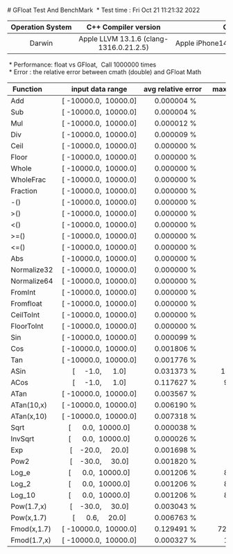 # GFloat Test And BenchMark
 * Test time : Fri Oct 21 11:21:32 2022

|Operation System| C++ Compiler version |CPU  | Base Frequency  |
|:--:|:--:|:--:|:--:|
|Darwin|Apple LLVM 13.1.6 (clang-1316.0.21.2.5)|Apple iPhone14,3 Arch : ARM64_E|0.024 GHz or  0.024 GHz |
 * Performance: float vs GFloat,  Call 1000000 times
 * Error : the relative error between cmath (double) and GFloat Math 

| Function | input data range |avg relative error | max relative error | max abs error | float vs GFloat | float / GFloat |
|:--|:--:|:--:|:--:|:--:|:--:|:--:|
|Add         |[ -10000.0,  10000.0]|  0.000004 %|      0.000024 %|      0.003906| 0.46 vs  4.76  (ms)|0.10 |
|Sub         |[ -10000.0,  10000.0]|  0.000004 %|      0.000024 %|      0.003906| 0.51 vs  4.88  (ms)|0.11 |
|Mul         |[ -10000.0,  10000.0]|  0.000012 %|      0.000048 %|     32.000000| 0.48 vs  0.78  (ms)|0.62 |
|Div         |[ -10000.0,  10000.0]|  0.000009 %|      0.000024 %|      0.031250| 0.52 vs  1.41  (ms)|0.37 |
|Ceil        |[ -10000.0,  10000.0]|  0.000000 %|      0.000000 %|      0.000000| 0.27 vs  1.50  (ms)|0.18 |
|Floor       |[ -10000.0,  10000.0]|  0.000000 %|      0.000000 %|      0.000000| 0.27 vs  0.72  (ms)|0.37 |
|Whole       |[ -10000.0,  10000.0]|  0.000000 %|      0.000000 %|      0.000000| 0.31 vs  1.45  (ms)|0.22 |
|WholeFrac   |[ -10000.0,  10000.0]|  0.000000 %|      0.000000 %|      0.000000| 0.27 vs  5.50  (ms)|0.05 |
|Fraction    |[ -10000.0,  10000.0]|  0.000000 %|      0.000000 %|      0.000000| 0.29 vs  3.33  (ms)|0.09 |
|-()         |[ -10000.0,  10000.0]|  0.000000 %|      0.000000 %|      0.000000| 0.29 vs  0.51  (ms)|0.57 |
|>()         |[ -10000.0,  10000.0]|  0.000000 %|      0.000000 %|      0.000000| 0.46 vs 11.06  (ms)|0.04 |
|<()         |[ -10000.0,  10000.0]|  0.000000 %|      0.000000 %|      0.000000| 0.67 vs  8.19  (ms)|0.08 |
|>=()        |[ -10000.0,  10000.0]|  0.000000 %|      0.000000 %|      0.000000| 0.45 vs  7.97  (ms)|0.06 |
|<=()        |[ -10000.0,  10000.0]|  0.000000 %|      0.000000 %|      0.000000| 0.57 vs  1.62  (ms)|0.35 |
|Abs         |[ -10000.0,  10000.0]|  0.000000 %|      0.000000 %|      0.000000| 0.31 vs  0.54  (ms)|0.57 |
|Normalize32 |[ -10000.0,  10000.0]|  0.000000 %|      0.000000 %|      0.000000| 0.29 vs  1.03  (ms)|0.28 |
|Normalize64 |[ -10000.0,  10000.0]|  0.000000 %|      0.000000 %|      0.000000| 0.29 vs  1.02  (ms)|0.28 |
|FromInt     |[ -10000.0,  10000.0]|  0.000000 %|      0.000000 %|      0.000000| 0.29 vs  0.87  (ms)|0.33 |
|Fromfloat   |[ -10000.0,  10000.0]|  0.000000 %|      0.000000 %|      0.000000| 0.28 vs  0.36  (ms)|0.77 |
|CeilToInt   |[ -10000.0,  10000.0]|  0.000000 %|      0.000000 %|      0.000000| 0.26 vs  2.30  (ms)|0.11 |
|FloorToInt  |[ -10000.0,  10000.0]|  0.000000 %|      0.000000 %|      0.000000| 0.29 vs  1.95  (ms)|0.15 |
|Sin         |[ -10000.0,  10000.0]|  0.000099 %|      4.559921 %|      0.000005| 3.67 vs  4.78  (ms)|0.77 |
|Cos         |[ -10000.0,  10000.0]|  0.001806 %|      0.122642 %|      0.000028| 3.77 vs  5.19  (ms)|0.73 |
|Tan         |[ -10000.0,  10000.0]|  0.001776 %|      4.562861 %|     83.726562| 6.30 vs 12.64  (ms)|0.50 |
|ASin        |[     -1.0,      1.0]|  0.031373 %|    100.000000 %|      0.049958| 2.67 vs  7.09  (ms)|0.38 |
|ACos        |[     -1.0,      1.0]|  0.117627 %|     98.413861 %|      0.049958| 3.28 vs 10.21  (ms)|0.32 |
|ATan        |[ -10000.0,  10000.0]|  0.003567 %|      0.036536 %|      0.000166| 2.52 vs 10.47  (ms)|0.24 |
|ATan(10,x)  |[ -10000.0,  10000.0]|  0.006190 %|      0.021383 %|      0.000166| 4.63 vs 14.24  (ms)|0.33 |
|ATan(x,10)  |[ -10000.0,  10000.0]|  0.007318 %|      0.230349 %|      0.000166| 4.33 vs 13.40  (ms)|0.32 |
|Sqrt        |[      0.0,  10000.0]|  0.000038 %|      0.000084 %|      0.000076| 0.75 vs  4.89  (ms)|0.15 |
|InvSqrt     |[      0.0,  10000.0]|  0.000026 %|      0.000062 %|      0.000183| 0.94 vs  4.01  (ms)|0.23 |
|Exp         |[    -20.0,     20.0]|  0.001698 %|      0.050661 %|  19760.000000| 5.55 vs  6.32  (ms)|0.88 |
|Pow2        |[    -30.0,     30.0]|  0.001820 %|      0.050354 %|  72448.000000| 1.99 vs  5.39  (ms)|0.37 |
|Log_e       |[      0.0,  10000.0]|  0.001206 %|     86.225453 %|      0.000031| 1.91 vs  3.28  (ms)|0.58 |
|Log_2       |[      0.0,  10000.0]|  0.001206 %|     86.225884 %|      0.000043| 1.96 vs  2.89  (ms)|0.68 |
|Log_10      |[      0.0,  10000.0]|  0.001206 %|     86.224927 %|      0.000013| 2.01 vs  3.37  (ms)|0.60 |
|Pow(1.7,x)  |[    -30.0,     30.0]|  0.003043 %|      0.049457 %|   2121.500000| 4.64 vs 13.60  (ms)|0.34 |
|Pow(x,1.7)  |[      0.6,     20.0]|  0.006763 %|      0.055199 %|      0.015121| 4.71 vs 14.78  (ms)|0.32 |
|Fmod(x,1.7) |[ -10000.0,  10000.0]|  0.129491 %|   7214.285714 %|      1.700575|15.72 vs 11.69  (ms)|**1.34** |
|Fmod(1.7,x) |[ -10000.0,  10000.0]|  0.000327 %|     15.789474 %|      0.000000| 4.46 vs  5.71  (ms)|0.78 |
